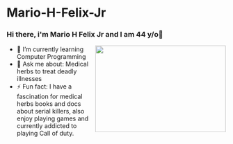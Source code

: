 # Mario-H-Felix-Jr

### Hi there, i'm Mario H Felix Jr and I am 44 y/o👋

<!--
**Mario-Kart-Felix/Mario-Kart-Felix** is a ✨ _special_ ✨ repository because its `README.md` (this file) appears on your GitHub profile.

Here are some ideas to get you started:
-->
<img align="right" width="300" height="200" src="https://c.tenor.com/DBqjevyA2o4AAAAd/bongo-cat-codes.gif">

- 🌱 I’m currently learning Computer Programming
- 💬 Ask me about: Medical herbs to treat deadly illnesses
- ⚡ Fun fact: I have a fascination for medical herbs books and docs about serial killers, also enjoy playing games and currently addicted to playing Call of duty. 
